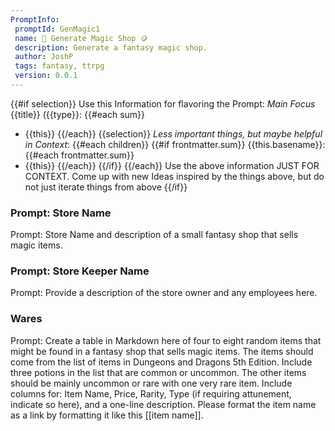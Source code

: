 ```yaml
---
PromptInfo:
 promptId: GenMagic1
 name: 🎲 Generate Magic Shop 🪙
 description: Generate a fantasy magic shop. 
 author: JoshP
 tags: fantasy, ttrpg
 version: 0.0.1
---
```


{{#if selection}}
Use this Information for flavoring the Prompt:
*Main Focus*
{{title}} ({{type}}:
{{#each sum}}
- {{this}}
{{/each}}
{{selection}}
*Less important things, but maybe helpful in Context*:
{{#each children}}
{{#if frontmatter.sum}}
{{this.basename}}:
{{#each frontmatter.sum}}
- {{this}}
{{/each}}
{{/if}}
{{/each}}
Use the above information JUST FOR CONTEXT. Come up with new Ideas inspired by the things above, but do not just iterate things from above
{{/if}}
### Prompt: Store Name
Prompt: Store Name and description of a small fantasy shop that sells magic items.

### Prompt: Store Keeper Name 
Prompt: Provide a description of the store owner and any employees here.

### Wares
Prompt: Create a table in Markdown here of four to eight random items that might be found in a fantasy shop that sells magic items. The items should come from the list of items in Dungeons and Dragons 5th Edition. Include three potions in the list that are common or uncommon. The other items should be mainly uncommon or rare with one very rare item. Include columns for: Item Name, Price, Rarity, Type (if requiring attunement, indicate so here), and a one-line description. Please format the item name as a link by formatting it like this [[item name]].